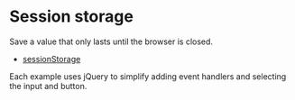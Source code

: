 # Session storage

Save a value that only lasts until the browser is closed.

- [sessionStorage](./sessionStorage/)


Each example uses jQuery to simplify adding event handlers and selecting
the input and button.
